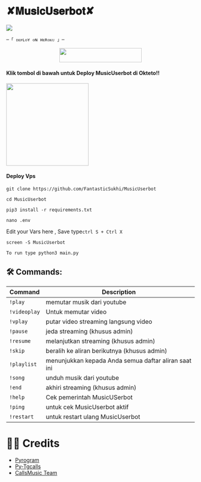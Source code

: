 #         ✘𝐌𝐮𝐬𝐢𝐜𝐔𝐬𝐞𝐫𝐛𝐨𝐭✘
<img src="https://te.legra.ph/file/d59758040335873054b36.jpg">

    ─「 ᴅᴇᴩʟᴏʏ ᴏɴ ʜᴇʀᴏᴋᴜ 」─
</h3>

<p align="center"><a href="https://dashboard.heroku.com/new?template=https://github.com/FantasticSukhi/MambaXMusic"> <img src="https://img.shields.io/badge/Deploy%20On%20Heroku-black?style=for-the-badge&logo=heroku" width="220" height="38.45"/></a></p>
<h4>Klik tombol di bawah untuk Deploy MusicUserbot di Okteto!!</h4>
<a href="https://cloud.okteto.com/deploy?repository=https://github.com/FantasticSukhi/MusicUserBot"><img src="https://img.shields.io/badge/Deploy%20To%20Okteto-informational?style=for-the-badge&logo=Okteto" width="220""/></a>


<h4>Deploy Vps</h4>


```
git clone https://github.com/FantasticSukhi/MusicUserbot
```

```
cd MusicUserbot
```

```
pip3 install -r requirements.txt
```

```
nano .env
```
 Edit your Vars here , Save type```ctrl S + Ctrl X```
```
screen -S MusicUserbot
```

```
To run type python3 main.py
```

## 🛠 Commands:
| Command | Description |
| ------ | ------ |
| `!play` | memutar musik dari youtube |
| `!videoplay` | Untuk memutar video  |
| `!vplay` | putar video streaming langsung video |
| `!pause` | jeda streaming (khusus admin) |
| `!resume` | melanjutkan streaming (khusus admin)|
| `!skip` | beralih ke aliran berikutnya (khusus admin) |
| `!playlist` | menunjukkan kepada Anda semua daftar aliran saat ini|
| `!song` | unduh musik dari youtube |
| `!end` |akhiri streaming (khusus admin)  |
| `!help` | Cek pemerintah MusicUSerbot |
| `!ping` | untuk cek MusicUserbot aktif |
| `!restart` | untuk restart ulang MusicUserbot |

# 👨‍💻 Credits
- [Pyrogram](https://github.com/pyrogram/pyrogram)
- [Py-Tgcalls](https://github.com/pytgcalls/pytgcalls)
- [CallsMusic Team](https://github.com/Callsmusic)
